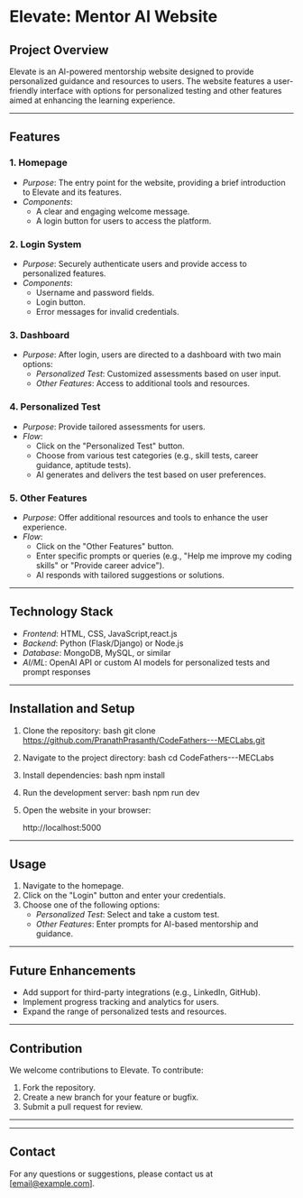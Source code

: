 # Elevate: Mentor AI Website

## Project Overview
Elevate is an AI-powered mentorship website designed to provide personalized guidance and resources to users. The website features a user-friendly interface with options for personalized testing and other features aimed at enhancing the learning experience.

---

## Features

### 1. Homepage
- *Purpose*: The entry point for the website, providing a brief introduction to Elevate and its features.
- *Components*:
  - A clear and engaging welcome message.
  - A login button for users to access the platform.

### 2. Login System
- *Purpose*: Securely authenticate users and provide access to personalized features.
- *Components*:
  - Username and password fields.
  - Login button.
  - Error messages for invalid credentials.

### 3. Dashboard
- *Purpose*: After login, users are directed to a dashboard with two main options:
  - *Personalized Test*: Customized assessments based on user input.
  - *Other Features*: Access to additional tools and resources.

### 4. Personalized Test
- *Purpose*: Provide tailored assessments for users.
- *Flow*:
  - Click on the "Personalized Test" button.
  - Choose from various test categories (e.g., skill tests, career guidance, aptitude tests).
  - AI generates and delivers the test based on user preferences.

### 5. Other Features
- *Purpose*: Offer additional resources and tools to enhance the user experience.
- *Flow*:
  - Click on the "Other Features" button.
  - Enter specific prompts or queries (e.g., "Help me improve my coding skills" or "Provide career advice").
  - AI responds with tailored suggestions or solutions.

---

## Technology Stack
- *Frontend*: HTML, CSS, JavaScript,react.js
- *Backend*: Python (Flask/Django) or Node.js
- *Database*: MongoDB, MySQL, or similar
- *AI/ML*: OpenAI API or custom AI models for personalized tests and prompt responses

---

## Installation and Setup

1. Clone the repository:
   bash
   git clone https://github.com/PranathPrasanth/CodeFathers---MECLabs.git
   

2. Navigate to the project directory:
   bash
   cd CodeFathers---MECLabs
   

3. Install dependencies:
   bash
  npm install
   

4. Run the development server:
   bash
   npm run dev
   

5. Open the website in your browser:
   
   http://localhost:5000
   

---

## Usage

1. Navigate to the homepage.
2. Click on the "Login" button and enter your credentials.
3. Choose one of the following options:
   - *Personalized Test*: Select and take a custom test.
   - *Other Features*: Enter prompts for AI-based mentorship and guidance.

---

## Future Enhancements
- Add support for third-party integrations (e.g., LinkedIn, GitHub).
- Implement progress tracking and analytics for users.
- Expand the range of personalized tests and resources.

---

## Contribution
We welcome contributions to Elevate. To contribute:
1. Fork the repository.
2. Create a new branch for your feature or bugfix.
3. Submit a pull request for review.

---


---

## Contact
For any questions or suggestions, please contact us at [email@example.com].

